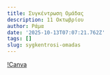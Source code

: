 ```yaml
---
title: Συγκέντρωση Ομάδας
description: 11 Οκτωβρίου
author: Ράμα
date: '2025-10-13T07:07:21.762Z'
tags: []
slug: sygkentrosi-omadas
---
```

[!Canva](https://www.canva.com/design/DAG1mWR84Eg/GWmrjLIbdrFajMrjUfieFA/watch?embed)
